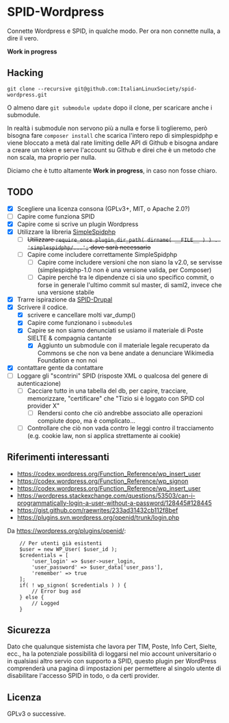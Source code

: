 # SPID-Wordpress
Connette Wordpress e SPID, in qualche modo. Per ora non connette nulla, a dire il vero.

**Work in progress**

## Hacking

    git clone --recursive git@github.com:ItalianLinuxSociety/spid-wordpress.git

O almeno dare `git submodule update` dopo il clone, per scaricare anche i submodule.

In realtà i submodule non servono più a nulla e forse li toglieremo, però bisogna fare `composer install`
che scarica l'intero repo di simplespidphp e viene bloccato a metà dal rate limiting delle API di Github
e bisogna andare a creare un token e serve l'account su Github e direi che è un metodo che non scala,
ma proprio per nulla.

Diciamo che è tutto altamente **Work in progress**, in caso non fosse chiaro.

## TODO
- [X] Scegliere una licenza consona (GPLv3+, MIT, o Apache 2.0?)
- [ ] Capire come funziona SPID
- [X] Capire come si scrive un plugin Wordpress
- [X] Utilizzare la libreria [SimpleSpidphp](https://github.com/dev4pa/simplespidphp)
    - [ ] ~~Utilizzare `require_once plugin_dir_path( dirname( __FILE__ ) ) . 'simplespidphp/...';` dove sarà necessario~~
    - [ ] Capire come includere correttamente SimpleSpidphp
        - [ ] Capire come includere versioni che non siano la v2.0, se servisse (simplespidphp-1.0 non è una versione valida, per Composer)
        - [ ] Capire perché tra le dipendenze ci sia uno specifico commit, o forse in generale l'ultimo commit sul master, di saml2, invece che una versione stabile
- [X] Trarre ispirazione da [SPID-Drupal](https://github.com/dev4pa/spid-drupal)
- [X] Scrivere il codice.
    - [X] scrivere e cancellare molti var_dump()
    - [X] Capire come funzionano i `submodule`s
    - [X] Capire se non siamo denunciati se usiamo il materiale di Poste SIELTE & compagnia cantante
        - [X] Aggiunto un submodule con il materiale legale recuperato da Commons se che non va bene andate a denunciare Wikimedia Foundation e non noi
- [X] contattare gente da contattare
- [ ] Loggare gli "scontrini" SPID (risposte XML o qualcosa del genere di autenticazione)
   - [ ] Cacciare tutto in una tabella del db, per capire, tracciare, memorizzare, "certificare" che "Tizio si è loggato con SPID col provider X"
       - [ ] Rendersi conto che ciò andrebbe associato alle operazioni compiute dopo, ma è complicato...
   - [ ] Controllare che ciò non vada contro le leggi contro il tracciamento (e.g. cookie law, non si applica strettamente ai cookie)

## Riferimenti interessanti
* https://codex.wordpress.org/Function_Reference/wp_insert_user
* https://codex.wordpress.org/Function_Reference/wp_signon
* https://codex.wordpress.org/Function_Reference/wp_insert_user
* https://wordpress.stackexchange.com/questions/53503/can-i-programmatically-login-a-user-without-a-password/128445#128445
* https://gist.github.com/raewrites/233ad31432cb112f8bef
* https://plugins.svn.wordpress.org/openid/trunk/login.php

Da https://wordpress.org/plugins/openid/:
```
    // Per utenti già esistenti
    $user = new WP_User( $user_id );
    $credentials = [
        'user_login' => $user->user_login,
        'user_password' => $user_data['user_pass'],
        'remember' => true
    ];
    if( ! wp_signon( $credentials ) ) {
        // Error bug asd
    } else {
        // Logged
    }
````

## Sicurezza
Dato che qualunque sistemista che lavora per TIM, Poste, Info Cert, Sielte, ecc.,
ha la potenziale possibilità di loggarsi nel mio account universitario o in
qualsiasi altro servio con supporto a SPID, questo plugin per WordPress comprenderà
una pagina di impostazioni per permettere al singolo utente di disabilitare l'accesso
SPID in todo, o da certi provider.

## Licenza
GPLv3 o successive.
